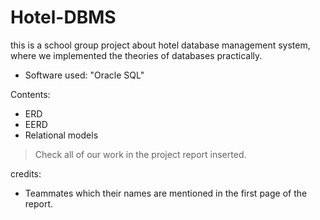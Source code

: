 # Hotel-DBMS
this is a school group project about hotel database management system, where we implemented the theories of databases practically. 


- Software used: "Oracle SQL"

Contents:
- ERD 
- EERD 
- Relational models 



> Check all of our work in the project report inserted.


credits:
- Teammates which their names are mentioned in the first page of the report.
